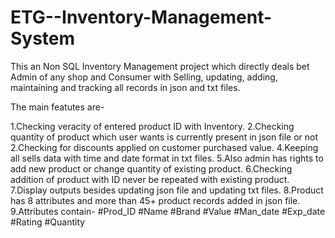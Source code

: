 # ETG--Inventory-Management-System

This an Non SQL Inventory Management project which directly deals bet Admin of any shop and Consumer with Selling, updating, adding, maintaining and tracking all records in json and txt files.

The main featutes are-

1.Checking veracity of entered product ID with Inventory.
2.Checking quantity of product which user wants is currently present in json file or not
2.Checking for discounts applied on customer purchased value.
4.Keeping all sells data with time and date format in txt files.
5.Also admin has rights to add new product or change quantity of existing product.
6.Checking addition of product with ID never be repeated with existing product.
7.Display outputs besides updating json file and updating txt files.
8.Product has 8 attributes and more than 45+ product records added in json file.
9.Attributes contain-
#Prod_ID
#Name
#Brand
#Value
#Man_date
#Exp_date
#Rating
#Quantity


